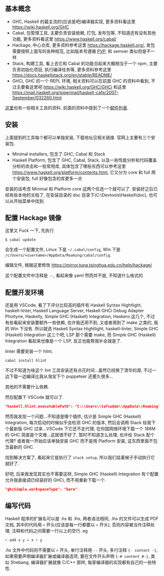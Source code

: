 ## 基本概念

* GHC, Haskell 的最主流的(应该是吧)编译器实现, 更多资料看这里 https://wiki.haskell.org/GHC
* Cabal, 包管理工具, 主要负责安装依赖, 打包, 发布包等, 不知道还有没有其他功能, 更多资料看这里 https://www.haskell.org/cabal/
* Hackage, 中心仓库, 更多资料参考这里 https://hackage.haskell.org/, 发包需要按照上面写的各种规范, 比如版本号遵循 [PVP](https://pvp.haskell.org/), 和 semver 类似但是不一样
* Stack, 构建工具, 看上去它和 Cabal 的功能合起来大概相当于一个 npm, 主要负责初始化项目, 执行编译任务等, 更多资料参考这里 https://docs.haskellstack.org/en/stable/README/
* GHCi, GHC 的一个 REPL 环境, 相关资料可以在前面 GHC 的资料中看到, 不过主要看这里吧 https://wiki.haskell.org/GHC/GHCi 和这里 https://mail.haskell.org/pipermail/haskell-cafe/2007-September/032260.html

[这里](https://www.haskell.org/downloads)也有一些相关工具的资料. 前面的资料中提到了一个[邮件列表](https://mail.haskell.org/mailman/listinfo/haskell-cafe).



## 安装

上面提到的工具每个都可以单独安装, 下载地址见相关链接. 官网上主要有三个安装包.

* Minimal installers, 包含了 GHC, Cabal 和 Stack
* Haskell Platform, 包含了 GHC, Cabal, Stack, 以及一些性能分析和代码覆盖分析的攻击和一些常用库, 具体包含了哪些东西可以参考这里 https://www.haskell.org/platform/contents.html, 它又分为 core 和 full 两个安装包, full 好像包含的库更多一点

安装的话考虑 Minimal 和 Platform core 这两个任选一个就可以了. 安装好之后已经有些本地的文档了, 在安装目录的 doc 目录下(C:\Devtools\Haskell\doc), 也可以从开始菜单中找到.



## 配置 Hackage 镜像

这里又 Fuck 一下, 先执行

```shell
$ cabal update
```

会生成一个配置文件, Linux 下是 `~/.cabal/config`, Win 下是 `/c/Users/<username>/AppData/Roaming/cabal/config`.

编辑文件, 根据这里修改 https://mirror.tuna.tsinghua.edu.cn/help/hackage/

这个配置文件中注释是 `--`, 看起来像 yaml 然而并不是, 不知道什么格式的



## 配置开发环境

还是用 VSCode, 看了下评分比较高的插件有 Haskell Syntax Hightlight, haskell-linter, Haskell Language Server, Haskell GHCi Debug Adapter Phoityne, Haskelly, Simple GHC (Haskell) Integration, Haskero 这几个, 不过有些看起来安装要额外一些依赖, 也许我还用不到, 又或者用到了 make 之类的, 我的 Win 下没有. 所以就选 Haskell Syntax Hightlight, haskell-linter, Simple GHC (Haskell) Integration 这三个吧, LSP 那个需要 make, 而 Simple GHC (Haskell) Integration 看起来也像是一个 LSP, 反正也能帮我补全就是了.

linter 需要安装一个 hlint.

```shell
cabal install hlint
```

不过不知道为啥这个 lint 工具安装还有点花时间...虽然已经换了清华的源, 不过一边下载一边编译比我从淘宝下个 puppeteer 还要久很多...

其他的不需要什么依赖.

然后配置下 VSCode 就可以了.

```json
"haskell.hlint.executablePath": "C:\\Users\\ta7sudan\\AppData\\Roaming\\cabal\\bin\\hlint.exe"
```

然而我发现一个问题...不知道是哪个插件, 估计是 Simple GHC (Haskell) Integration, 每次启动的时候似乎会检测 GHC 的版本, 然后会调用 Stack 给我下个最新版 GHC 过来...VSCode 下它还不走代理, 在你国网络环境下载一个 188M 的 GHC 简直是个灾难...这就很不好了, 暂时不知道怎么处理, 也许给 Stack 配个代理? 或者我一开始应该单独安装 GHC 而不是用 Platform 安装, 这东西里面不包含最新的 GHC.

找到解决方案了, 看起来它是执行了 `stack setup`, 所以我们挂着梯子手动执行它就好了.

好吧, 后来我发现其实也不需要这样, Simple GHC (Haskell) Integration 有个配置允许我直接调已经装好的 GHCi, 而不用重新下载一个.

```json
"ghcSimple.workspaceType": "bare"
```





## 编写代码

Haskell 程序的扩展名可以是 .hs 和 .lhs, 两者语法相同, .lhs 的文件可以生成 PDF 文档, 其中的代码用 `>` 开头(应该是每一行都要以 `>` 开头), 否则内容被当作注释处理, 注释和代码之间需要一行以上的空行. eg

```haskell
> add x y = x + y
```

.hs 文件中代码则不需要以 `>` 开头, 单行注释用 `--` 开头, 多行注释 `{- content -}`, 如果需要声明编译器扩展或编译器选项, 要在文件开头声明 `{-# content #-}`, 类似 Shebang. 编译器扩展就像 C/C++ 那样, 每家编译器的实现都有自己的一些特性.